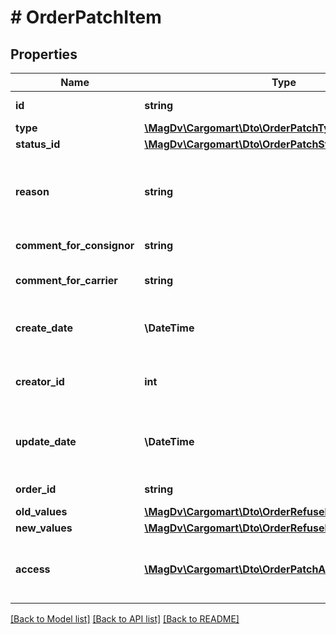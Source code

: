 # # OrderPatchItem

## Properties

Name | Type | Description | Notes
------------ | ------------- | ------------- | -------------
**id** | **string** | Идентификатор заявки |
**type** | [**\MagDv\Cargomart\Dto\OrderPatchType**](OrderPatchType.md) |  |
**status_id** | [**\MagDv\Cargomart\Dto\OrderPatchStatus**](OrderPatchStatus.md) |  |
**reason** | **string** | Причина отклонения/отмены запроса на изменение заказа | [optional]
**comment_for_consignor** | **string** | Комментарий для заказчика | [optional]
**comment_for_carrier** | **string** | Комментарий для перевозчика | [optional]
**create_date** | **\DateTime** | Дата создания запроса на изменение заказа | [optional]
**creator_id** | **int** | Создатель запроса на изменение заказа |
**update_date** | **\DateTime** | Дата изменения запроса на изменение заказа | [optional]
**order_id** | **string** | Идентификатор заказа | [optional]
**old_values** | [**\MagDv\Cargomart\Dto\OrderRefuseRevertPatchDiffItem**](OrderRefuseRevertPatchDiffItem.md) |  |
**new_values** | [**\MagDv\Cargomart\Dto\OrderRefuseRevertPatchDiffItem**](OrderRefuseRevertPatchDiffItem.md) |  |
**access** | [**\MagDv\Cargomart\Dto\OrderPatchAccess**](OrderPatchAccess.md) | Описание доступных действий по объекту заявка на изменение. | [optional]

[[Back to Model list]](../../README.md#models) [[Back to API list]](../../README.md#endpoints) [[Back to README]](../../README.md)
